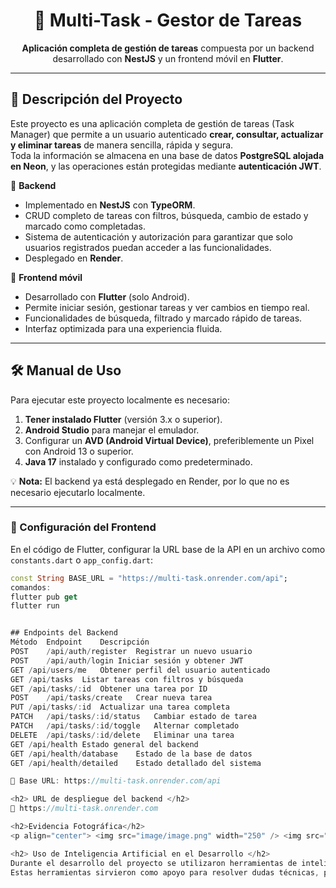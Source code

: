 <h1 align="center">📌 Multi-Task - Gestor de Tareas</h1>

<p align="center">
  <strong>Aplicación completa de gestión de tareas</strong> compuesta por un backend desarrollado con <b>NestJS</b> y un frontend móvil en <b>Flutter</b>.
</p>

---

## 📖 Descripción del Proyecto

Este proyecto es una aplicación completa de gestión de tareas (Task Manager) que permite a un usuario autenticado **crear, consultar, actualizar y eliminar tareas** de manera sencilla, rápida y segura.  
Toda la información se almacena en una base de datos **PostgreSQL alojada en Neon**, y las operaciones están protegidas mediante **autenticación JWT**.

🔹 **Backend**  
- Implementado en **NestJS** con **TypeORM**.  
- CRUD completo de tareas con filtros, búsqueda, cambio de estado y marcado como completadas.  
- Sistema de autenticación y autorización para garantizar que solo usuarios registrados puedan acceder a las funcionalidades.  
- Desplegado en **Render**.

🔹 **Frontend móvil**  
- Desarrollado con **Flutter** (solo Android).  
- Permite iniciar sesión, gestionar tareas y ver cambios en tiempo real.  
- Funcionalidades de búsqueda, filtrado y marcado rápido de tareas.  
- Interfaz optimizada para una experiencia fluida.

---

## 🛠 Manual de Uso

Para ejecutar este proyecto localmente es necesario:

1. **Tener instalado Flutter** (versión 3.x o superior).
2. **Android Studio** para manejar el emulador.
3. Configurar un **AVD (Android Virtual Device)**, preferiblemente un Pixel con Android 13 o superior.
4. **Java 17** instalado y configurado como predeterminado.

💡 **Nota:** El backend ya está desplegado en Render, por lo que no es necesario ejecutarlo localmente.

---

### 🔗 Configuración del Frontend

En el código de Flutter, configurar la URL base de la API en un archivo como `constants.dart` o `app_config.dart`:

```dart
const String BASE_URL = "https://multi-task.onrender.com/api";
comandos:
flutter pub get
flutter run


## Endpoints del Backend
Método	Endpoint	Descripción
POST	/api/auth/register	Registrar un nuevo usuario
POST	/api/auth/login	Iniciar sesión y obtener JWT
GET	/api/users/me	Obtener perfil del usuario autenticado
GET	/api/tasks	Listar tareas con filtros y búsqueda
GET	/api/tasks/:id	Obtener una tarea por ID
POST	/api/tasks/create	Crear nueva tarea
PUT	/api/tasks/:id	Actualizar una tarea completa
PATCH	/api/tasks/:id/status	Cambiar estado de tarea
PATCH	/api/tasks/:id/toggle	Alternar completado
DELETE	/api/tasks/:id/delete	Eliminar una tarea
GET	/api/health	Estado general del backend
GET	/api/health/database	Estado de la base de datos
GET	/api/health/detailed	Estado detallado del sistema

📍 Base URL: https://multi-task.onrender.com/api

<h2> URL de despliegue del backend </h2>
🔗 https://multi-task.onrender.com

<h2>Evidencia Fotográfica</h2>
<p align="center"> <img src="image/image.png" width="250" /> <img src="image/image-1.png" width="250" /> <img src="image/image-2.png" width="250" /> <img src="image/image-3.png" width="250" /> <img src="image/image-4.png" width="250" /> <img src="image/image-5.png" width="250" /> <img src="image/image-6.png" width="250" /> <img src="image/image-7.png" width="250" /> <img src="image/image-8.png" width="250" /> <img src="image/image-9.png" width="250" /> </p>

<h2> Uso de Inteligencia Artificial en el Desarrollo </h2>
Durante el desarrollo del proyecto se utilizaron herramientas de inteligencia artificial como ChatGPT y Cursor AI con el objetivo de agilizar el flujo de trabajo y obtener orientación en la implementación de ciertas funcionalidades.
Estas herramientas sirvieron como apoyo para resolver dudas técnicas, proponer soluciones y optimizar el tiempo de desarrollo, sin sustituir el criterio y las decisiones técnicas tomadas por el equipo.